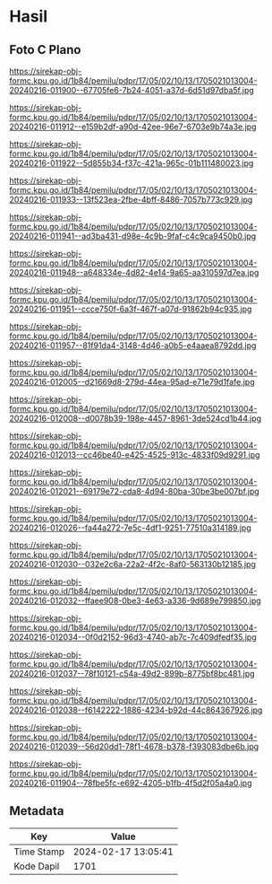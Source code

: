 # Hasil

## Foto C Plano

https://sirekap-obj-formc.kpu.go.id/1b84/pemilu/pdpr/17/05/02/10/13/1705021013004-20240216-011900--67705fe6-7b24-4051-a37d-6d51d97dba5f.jpg

https://sirekap-obj-formc.kpu.go.id/1b84/pemilu/pdpr/17/05/02/10/13/1705021013004-20240216-011912--e159b2df-a90d-42ee-96e7-6703e9b74a3e.jpg

https://sirekap-obj-formc.kpu.go.id/1b84/pemilu/pdpr/17/05/02/10/13/1705021013004-20240216-011922--5d855b34-f37c-421a-965c-01b111480023.jpg

https://sirekap-obj-formc.kpu.go.id/1b84/pemilu/pdpr/17/05/02/10/13/1705021013004-20240216-011933--13f523ea-2fbe-4bff-8486-7057b773c929.jpg

https://sirekap-obj-formc.kpu.go.id/1b84/pemilu/pdpr/17/05/02/10/13/1705021013004-20240216-011941--ad3ba431-d98e-4c9b-9faf-c4c9ca9450b0.jpg

https://sirekap-obj-formc.kpu.go.id/1b84/pemilu/pdpr/17/05/02/10/13/1705021013004-20240216-011948--a648334e-4d82-4e14-9a65-aa310597d7ea.jpg

https://sirekap-obj-formc.kpu.go.id/1b84/pemilu/pdpr/17/05/02/10/13/1705021013004-20240216-011951--ccce750f-6a3f-467f-a07d-91862b94c935.jpg

https://sirekap-obj-formc.kpu.go.id/1b84/pemilu/pdpr/17/05/02/10/13/1705021013004-20240216-011957--81f91da4-3148-4d46-a0b5-e4aaea8792dd.jpg

https://sirekap-obj-formc.kpu.go.id/1b84/pemilu/pdpr/17/05/02/10/13/1705021013004-20240216-012005--d21669d8-279d-44ea-95ad-e71e79d1fafe.jpg

https://sirekap-obj-formc.kpu.go.id/1b84/pemilu/pdpr/17/05/02/10/13/1705021013004-20240216-012008--d0078b39-198e-4457-8961-3de524cd1b44.jpg

https://sirekap-obj-formc.kpu.go.id/1b84/pemilu/pdpr/17/05/02/10/13/1705021013004-20240216-012013--cc46be40-e425-4525-913c-4833f09d9291.jpg

https://sirekap-obj-formc.kpu.go.id/1b84/pemilu/pdpr/17/05/02/10/13/1705021013004-20240216-012021--69179e72-cda8-4d94-80ba-30be3be007bf.jpg

https://sirekap-obj-formc.kpu.go.id/1b84/pemilu/pdpr/17/05/02/10/13/1705021013004-20240216-012026--fa44a272-7e5c-4df1-9251-77510a314189.jpg

https://sirekap-obj-formc.kpu.go.id/1b84/pemilu/pdpr/17/05/02/10/13/1705021013004-20240216-012030--032e2c6a-22a2-4f2c-8af0-563130b12185.jpg

https://sirekap-obj-formc.kpu.go.id/1b84/pemilu/pdpr/17/05/02/10/13/1705021013004-20240216-012032--ffaee908-0be3-4e63-a336-9d689e799850.jpg

https://sirekap-obj-formc.kpu.go.id/1b84/pemilu/pdpr/17/05/02/10/13/1705021013004-20240216-012034--0f0d2152-96d3-4740-ab7c-7c409dfedf35.jpg

https://sirekap-obj-formc.kpu.go.id/1b84/pemilu/pdpr/17/05/02/10/13/1705021013004-20240216-012037--78f10121-c54a-49d2-899b-8775bf8bc481.jpg

https://sirekap-obj-formc.kpu.go.id/1b84/pemilu/pdpr/17/05/02/10/13/1705021013004-20240216-012038--f6142222-1886-4234-b92d-44c864367926.jpg

https://sirekap-obj-formc.kpu.go.id/1b84/pemilu/pdpr/17/05/02/10/13/1705021013004-20240216-012039--56d20dd1-78f1-4678-b378-f393083dbe6b.jpg

https://sirekap-obj-formc.kpu.go.id/1b84/pemilu/pdpr/17/05/02/10/13/1705021013004-20240216-011904--78fbe5fc-e692-4205-b1fb-4f5d2f05a4a0.jpg


## Metadata

| Key        | Value               |
| ---------- | ------------------- |
| Time Stamp | 2024-02-17 13:05:41 |
| Kode Dapil | 1701                |




